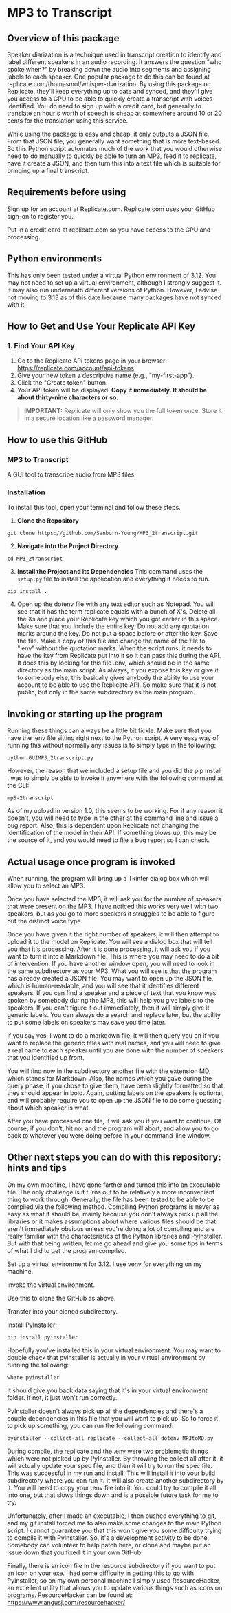 # MP3 to Transcript

## Overview of this package

Speaker diarization is a technique used in transcript creation to identify and label different speakers in an audio recording. It answers the question "who spoke when?" by breaking down the audio into segments and assigning labels to each speaker. One popular package to do this can be found at replicate.com/thomasmol/whisper-diarization. By using this package on Replicate, they'll keep everything up to date and synced, and they'll give you access to a GPU to be able to quickly create a transcript with voices identified. You do need to sign up with a credit card, but generally to translate an hour's worth of speech is cheap at somewhere around 10 or 20 cents for the translation using this service.

While using the package is easy and cheap, it only outputs a JSON file. From that JSON file, you generally want something that is more text-based. So this Python script automates much of the work that you would otherwise need to do manually to quickly be able to turn an MP3, feed it to replicate, have it create a JSON, and then turn this into a text file which is suitable for bringing up a final transcript.

## Requirements before using

Sign up for an account at Replicate.com. Replicate.com uses your GitHub sign-on to register you.

Put in a credit card at replicate.com so you have access to the GPU and processing.

## Python environments

This has only been tested under a virtual Python environment of 3.12.
You may not need to set up a virtual environment, although I strongly suggest it. It may also run underneath different versions of Python. However, I advise not moving to 3.13 as of this date because many packages have not synced with it.

## How to Get and Use Your Replicate API Key

### 1. Find Your API Key

1. Go to the Replicate API tokens page in your browser:
   https://replicate.com/account/api-tokens
2. Give your new token a descriptive name (e.g., "my-first-app").
3. Click the "Create token" button.
4. Your API token will be displayed. **Copy it immediately. It should be about thirty-nine characters or so.**

> **IMPORTANT:** Replicate will only show you the full token once.
> Store it in a secure location like a password manager.

## How to use this GitHub

### MP3 to Transcript

A GUI tool to transcribe audio from MP3 files.

### Installation

To install this tool, open your terminal and follow these steps.

1. **Clone the Repository**

```
git clone https://github.com/Sanborn-Young/MP3_2transcript.git
```

2. **Navigate into the Project Directory**

```
cd MP3_2transcript
```

3. **Install the Project and its Dependencies**
   This command uses the `setup.py` file to install the application and everything it needs to run.

```
pip install .
```

4. Open up the dotenv file with any text editor such as Notepad. You will see that it has the term replicate equals with a bunch of X's. Delete all the Xs and place your Replicate key which you got earlier in this space. Make sure that you include the entire key. Do not add any quotation marks around the key. Do not put a space before or after the key. Save the file. Make a copy of this file and change the name of the file to ".env" without the quotation marks. When the script runs, it needs to have the key from Replicate put into it so it can pass this during the API. It does this by looking for this file .env, which should be in the same directory as the main script. As always, if you expose this key or give it to somebody else, this basically gives anybody the ability to use your account to be able to use the Replicate API. So make sure that it is not public, but only in the same subdirectory as the main program.

## Invoking or starting up the program

Running these things can always be a little bit fickle. Make sure that you have the .env file sitting right next to the Python script. A very easy way of running this without normally any issues is to simply type in the following:

```
python GUIMP3_2transcript.py
```

However, the reason that we included a setup file and you did the pip install . was to simply be able to invoke it anywhere with the following command at the CLI:

```
mp3-2transcript
```

As of my upload in version 1.0, this seems to be working. For if any reason it doesn't, you will need to type in the other at the command line and issue a bug report.  Also, this is dependent upon Replicate not changing the Identification of the model in their API. If something blows up, this may be the source of it, and you would need to file a bug report so I can check.

## Actual usage once program is invoked

When running, the program will bring up a Tkinter dialog box which will allow you to select an MP3.

Once you have selected the MP3, it will ask you for the number of speakers that were present on the MP3. I have noticed this works very well with two speakers, but as you go to more speakers it struggles to be able to figure out the distinct voice type.

Once you have given it the right number of speakers, it will then attempt to upload it to the model on Replicate. You will see a dialog box that will tell you that it's processing. After it is done processing, it will ask you if you want to turn it into a Markdown file. This is where you may need to do a bit of intervention. If you have another window open, you will need to look in the same subdirectory as your MP3. What you will see is that the program has already created a JSON file. You may want to open up the JSON file, which is human-readable, and you will see that it identifies different speakers. If you can find a speaker and a piece of text that you know was spoken by somebody during the MP3, this will help you give labels to the speakers. If you can't figure it out immediately, then it will simply give it generic labels. You can always do a search and replace later, but the ability to put some labels on speakers may save you time later.

If you say yes, I want to do a markdown file, it will then query you on if you want to replace the generic titles with real names, and you will need to give a real name to each speaker until you are done with the number of speakers that you identified up front.

You will find now in the subdirectory another file with the extension MD, which stands for Markdown. Also, the names which you gave during the query phase, if you chose to give them, have been slightly formatted so that they should appear in bold. Again, putting labels on the speakers is optional, and will probably require you to open up the JSON file to do some guessing about which speaker is what.

After you have processed one file, it will ask you if you want to continue. Of course, if you don't, hit no, and the program will abort, and allow you to go back to whatever you were doing before in your command-line window.

## Other next steps you can do with this repository: hints and tips

On my own machine, I have gone farther and turned this into an executable file. The only challenge is it turns out to be relatively a more inconvenient thing to work through. Generally, the file has been tested to be able to be compiled via the following method. Compiling Python programs is never as easy as what it should be, mainly because you don't always pick up all the libraries or it makes assumptions about where various files should be that aren't immediately obvious unless you're doing a lot of compiling and are really familiar with the characteristics of the Python libraries and PyInstaller. But with that being written, let me go ahead and give you some tips in terms of what I did to get the program compiled.

Set up a virtual environment for 3.12. I use venv for everything on my machine.

Invoke the virtual environment.

Use this to clone the GitHub as above.

Transfer into your cloned subdirectory.

Install PyInstaller:

```
pip install pyinstaller
```

Hopefully you've installed this in your virtual environment. You may want to double check that pyinstaller is actually in your virtual environment by running the following:

```
where pyinstaller
```

It should give you back data saying that it's in your virtual environment folder. If not, it just won't run correctly.

PyInstaller doesn't always pick up all the dependencies and there's a couple dependencies in this file that you will want to pick up. So to force it to pick up something, you can run the following command:

```
pyinstaller --collect-all replicate --collect-all dotenv MP3toMD.py
```

During compile, the replicate and the .env were two problematic things which were not picked up by PyInstaller. By throwing the collect all after it, it will actually update your spec file, and then it will try to run the spec file. This was successful in my run and install. This will install it into your build subdirectory where you can run it. It will also create another subdirectory by it. You will need to copy your .env file into it. You could try to compile it all into one, but that slows things down and is a possible future task for me to try.

Unfortunately, after I made an executable, I then pushed everything to git, and my git install forced me to also make some changes to the main Python script. I cannot guarantee you that this won't give you some difficulty trying to compile it with PyInstaller. So, it's a development activity to be done. Somebody can volunteer to help patch here, or clone and maybe put an issue down that you fixed it in your own GitHub.

Finally, there is an icon file in the resource subdirectory if you want to put an icon on your exe. I had some difficulty in getting this to go with PyInstaller, so on my own personal machine I simply used ResourceHacker, an excellent utility that allows you to update various things such as icons on programs. ResourceHacker can be found at: https://www.angusj.com/resourcehacker/
